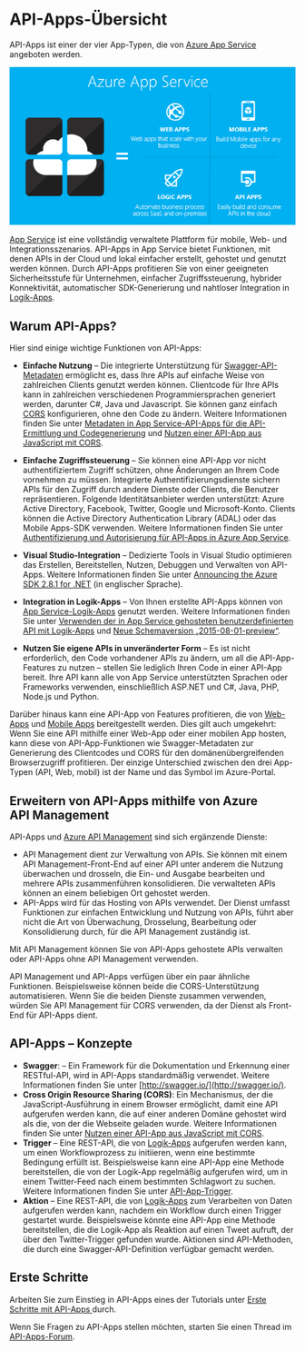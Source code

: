 <properties 
	pageTitle="Einführung in die API-Apps | Microsoft Azure" 
	description="Erfahren Sie, warum Azure App Service die beste Plattform zum Entwickeln, Veröffentlichen und Hosten von RESTful-APIs ist." 
	services="app-service\api" 
	documentationCenter=".net" 
	authors="tdykstra" 
	manager="wpickett" 
	editor=""/>

<tags 
	ms.service="app-service-api" 
	ms.workload="web" 
	ms.tgt_pltfrm="na" 
	ms.devlang="na" 
	ms.topic="article" 
	ms.date="03/31/2016" 
	ms.author="tdykstra"/>

# API-Apps-Übersicht

API-Apps ist einer der vier App-Typen, die von [Azure App Service](../app-service/app-service-value-prop-what-is.md) angeboten werden.

![App-Typen in Azure App Service](./media/app-service-api-apps-why-best-platform/appservicesuite.png)

[App Service](../app-service/app-service-value-prop-what-is.md) ist eine vollständig verwaltete Plattform für mobile, Web- und Integrationsszenarios. API-Apps in App Service bietet Funktionen, mit denen APIs in der Cloud und lokal einfacher erstellt, gehostet und genutzt werden können. Durch API-Apps profitieren Sie von einer geeigneten Sicherheitsstufe für Unternehmen, einfacher Zugriffssteuerung, hybrider Konnektivität, automatischer SDK-Generierung und nahtloser Integration in [Logik-Apps](../app-service-logic/app-service-logic-what-are-logic-apps.md).

## Warum API-Apps?

Hier sind einige wichtige Funktionen von API-Apps:

- **Einfache Nutzung** – Die integrierte Unterstützung für [Swagger-API-Metadaten](#concepts) ermöglicht es, dass Ihre APIs auf einfache Weise von zahlreichen Clients genutzt werden können. Clientcode für Ihre APIs kann in zahlreichen verschiedenen Programmiersprachen generiert werden, darunter C#, Java und Javascript. Sie können ganz einfach [CORS](#concepts) konfigurieren, ohne den Code zu ändern. Weitere Informationen finden Sie unter [Metadaten in App Service-API-Apps für die API-Ermittlung und Codegenerierung](app-service-api-metadata.md) und [Nutzen einer API-App aus JavaScript mit CORS](app-service-api-cors-consume-javascript.md). 

- **Einfache Zugriffssteuerung** – Sie können eine API-App vor nicht authentifiziertem Zugriff schützen, ohne Änderungen an Ihrem Code vornehmen zu müssen. Integrierte Authentifizierungsdienste sichern APIs für den Zugriff durch andere Dienste oder Clients, die Benutzer repräsentieren. Folgende Identitätsanbieter werden unterstützt: Azure Active Directory, Facebook, Twitter, Google und Microsoft-Konto. Clients können die Active Directory Authentication Library (ADAL) oder das Mobile Apps-SDK verwenden. Weitere Informationen finden Sie unter [Authentifizierung und Autorisierung für API-Apps in Azure App Service](app-service-api-authentication.md).

- **Visual Studio-Integration** – Dedizierte Tools in Visual Studio optimieren das Erstellen, Bereitstellen, Nutzen, Debuggen und Verwalten von API-Apps. Weitere Informationen finden Sie unter [Announcing the Azure SDK 2.8.1 for .NET](/blog/announcing-azure-sdk-2-8-1-for-net/) (in englischer Sprache).

- **Integration in Logik-Apps** – Von Ihnen erstellte API-Apps können von [App Service-Logik-Apps](../app-service-logic/app-service-logic-what-are-logic-apps.md) genutzt werden. Weitere Informationen finden Sie unter [Verwenden der in App Service gehosteten benutzerdefinierten API mit Logik-Apps](../app-service-logic/app-service-logic-custom-hosted-api.md) und [Neue Schemaversion „2015-08-01-preview“](../app-service-logic/app-service-logic-schema-2015-08-01.md).

- **Nutzen Sie eigene APIs in unveränderter Form** – Es ist nicht erforderlich, den Code vorhandener APIs zu ändern, um all die API-App-Features zu nutzen – stellen Sie lediglich Ihren Code in einer API-App bereit. Ihre API kann alle von App Service unterstützten Sprachen oder Frameworks verwenden, einschließlich ASP.NET und C#, Java, PHP, Node.js und Python.

Darüber hinaus kann eine API-App von Features profitieren, die von [Web-Apps](../app-service-web/app-service-web-overview.md) und [Mobile Apps](../app-service-mobile/app-service-mobile-value-prop.md) bereitgestellt werden. Dies gilt auch umgekehrt: Wenn Sie eine API mithilfe einer Web-App oder einer mobilen App hosten, kann diese von API-App-Funktionen wie Swagger-Metadaten zur Generierung des Clientcodes und CORS für den domänenübergreifenden Browserzugriff profitieren. Der einzige Unterschied zwischen den drei App-Typen (API, Web, mobil) ist der Name und das Symbol im Azure-Portal.

## Erweitern von API-Apps mithilfe von Azure API Management 

API-Apps und [Azure API Management](../api-management/api-management-key-concepts.md) sind sich ergänzende Dienste:

* API Management dient zur Verwaltung von APIs. Sie können mit einem API Management-Front-End auf einer API unter anderem die Nutzung überwachen und drosseln, die Ein- und Ausgabe bearbeiten und mehrere APIs zusammenführen konsolidieren. Die verwalteten APIs können an einem beliebigen Ort gehostet werden.
* API-Apps wird für das Hosting von APIs verwendet. Der Dienst umfasst Funktionen zur einfachen Entwicklung und Nutzung von APIs, führt aber nicht die Art von Überwachung, Drosselung, Bearbeitung oder Konsolidierung durch, für die API Management zuständig ist. 

Mit API Management können Sie von API-Apps gehostete APIs verwalten oder API-Apps ohne API Management verwenden.

API Management und API-Apps verfügen über ein paar ähnliche Funktionen. Beispielsweise können beide die CORS-Unterstützung automatisieren. Wenn Sie die beiden Dienste zusammen verwenden, würden Sie API Management für CORS verwenden, da der Dienst als Front-End für API-Apps dient.

## <a id="concepts"></a> API-Apps – Konzepte

- **Swagger**: – Ein Framework für die Dokumentation und Erkennung einer RESTful-API, wird in API-Apps standardmäßig verwendet. Weitere Informationen finden Sie unter [http://swagger.io/](http://swagger.io/).
- **Cross Origin Resource Sharing (CORS)**: Ein Mechanismus, der die JavaScript-Ausführung in einem Browser ermöglicht, damit eine API aufgerufen werden kann, die auf einer anderen Domäne gehostet wird als die, von der die Webseite geladen wurde. Weitere Informationen finden Sie unter [Nutzen einer API-App aus JavaScript mit CORS](app-service-api-cors-consume-javascript.md). 
- **Trigger** – Eine REST-API, die von [Logik-Apps](../app-service-logic/app-service-logic-what-are-logic-apps.md) aufgerufen werden kann, um einen Workflowprozess zu initiieren, wenn eine bestimmte Bedingung erfüllt ist. Beispielsweise kann eine API-App eine Methode bereitstellen, die von der Logik-App regelmäßig aufgerufen wird, um in einem Twitter-Feed nach einem bestimmten Schlagwort zu suchen. Weitere Informationen finden Sie unter [API-App-Trigger](app-service-api-dotnet-triggers.md).
- **Aktion** – Eine REST-API, die von [Logik-Apps](../app-service-logic/app-service-logic-what-are-logic-apps.md) zum Verarbeiten von Daten aufgerufen werden kann, nachdem ein Workflow durch einen Trigger gestartet wurde. Beispielsweise könnte eine API-App eine Methode bereitstellen, die die Logik-App als Reaktion auf einen Tweet aufruft, der über den Twitter-Trigger gefunden wurde. Aktionen sind API-Methoden, die durch eine Swagger-API-Definition verfügbar gemacht werden.

## Erste Schritte

Arbeiten Sie zum Einstieg in API-Apps eines der Tutorials unter [Erste Schritte mit API-Apps ](app-service-api-dotnet-get-started.md) durch.

Wenn Sie Fragen zu API-Apps stellen möchten, starten Sie einen Thread im [API-Apps-Forum](https://social.msdn.microsoft.com/Forums/de-DE/home?forum=AzureAPIApps).

<!---HONumber=AcomDC_0413_2016-->